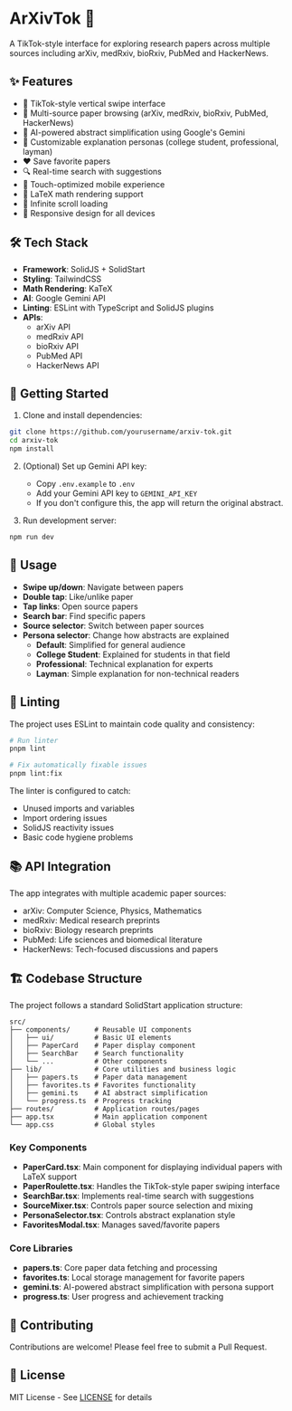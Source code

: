 # ArXivTok 📱

A TikTok-style interface for exploring research papers across multiple sources including arXiv, medRxiv, bioRxiv, PubMed and HackerNews.

## ✨ Features

- 📱 TikTok-style vertical swipe interface
- 🎯 Multi-source paper browsing (arXiv, medRxiv, bioRxiv, PubMed, HackerNews)
- 🧠 AI-powered abstract simplification using Google's Gemini
- 👤 Customizable explanation personas (college student, professional, layman)
- ❤️ Save favorite papers
- 🔍 Real-time search with suggestions
- 📲 Touch-optimized mobile experience
- 🧮 LaTeX math rendering support
- 🔄 Infinite scroll loading
- 📱 Responsive design for all devices

## 🛠️ Tech Stack

- **Framework**: SolidJS + SolidStart
- **Styling**: TailwindCSS
- **Math Rendering**: KaTeX
- **AI**: Google Gemini API
- **Linting**: ESLint with TypeScript and SolidJS plugins
- **APIs**: 
  - arXiv API
  - medRxiv API
  - bioRxiv API
  - PubMed API
  - HackerNews API

## 🚀 Getting Started

1. Clone and install dependencies:
```bash
git clone https://github.com/yourusername/arxiv-tok.git
cd arxiv-tok
npm install
```

2. (Optional) Set up Gemini API key:
   - Copy `.env.example` to `.env`
   - Add your Gemini API key to `GEMINI_API_KEY`
   - If you don't configure this, the app will return the original abstract.

3. Run development server:
```bash
npm run dev
```

## 📱 Usage

- **Swipe up/down**: Navigate between papers
- **Double tap**: Like/unlike paper
- **Tap links**: Open source papers
- **Search bar**: Find specific papers
- **Source selector**: Switch between paper sources
- **Persona selector**: Change how abstracts are explained
  - **Default**: Simplified for general audience
  - **College Student**: Explained for students in that field
  - **Professional**: Technical explanation for experts
  - **Layman**: Simple explanation for non-technical readers

## 🧹 Linting

The project uses ESLint to maintain code quality and consistency:

```bash
# Run linter
pnpm lint

# Fix automatically fixable issues
pnpm lint:fix
```

The linter is configured to catch:
- Unused imports and variables
- Import ordering issues
- SolidJS reactivity issues
- Basic code hygiene problems

## 📚 API Integration

The app integrates with multiple academic paper sources:

- arXiv: Computer Science, Physics, Mathematics
- medRxiv: Medical research preprints
- bioRxiv: Biology research preprints
- PubMed: Life sciences and biomedical literature
- HackerNews: Tech-focused discussions and papers

## 🏗️ Codebase Structure

The project follows a standard SolidStart application structure:

```
src/
├── components/      # Reusable UI components
│   ├── ui/          # Basic UI elements
│   ├── PaperCard    # Paper display component
│   ├── SearchBar    # Search functionality
│   └── ...          # Other components
├── lib/             # Core utilities and business logic
│   ├── papers.ts    # Paper data management
│   ├── favorites.ts # Favorites functionality
│   ├── gemini.ts    # AI abstract simplification
│   └── progress.ts  # Progress tracking
├── routes/          # Application routes/pages
├── app.tsx          # Main application component
└── app.css          # Global styles
```

### Key Components

- **PaperCard.tsx**: Main component for displaying individual papers with LaTeX support
- **PaperRoulette.tsx**: Handles the TikTok-style paper swiping interface
- **SearchBar.tsx**: Implements real-time search with suggestions
- **SourceMixer.tsx**: Controls paper source selection and mixing
- **PersonaSelector.tsx**: Controls abstract explanation style
- **FavoritesModal.tsx**: Manages saved/favorite papers

### Core Libraries

- **papers.ts**: Core paper data fetching and processing
- **favorites.ts**: Local storage management for favorite papers
- **gemini.ts**: AI-powered abstract simplification with persona support
- **progress.ts**: User progress and achievement tracking

## 🤝 Contributing

Contributions are welcome! Please feel free to submit a Pull Request.

## 📄 License

MIT License - See [LICENSE](LICENSE) for details